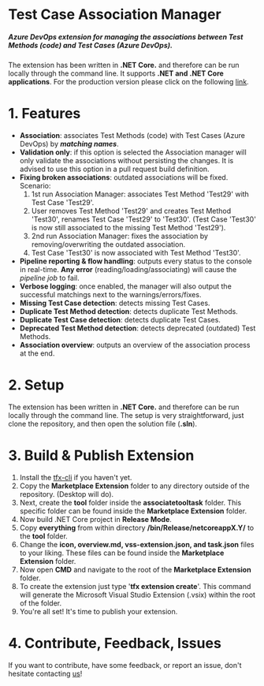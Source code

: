 # Test Case Association Manager
##### Azure DevOps extension for managing the associations between Test Methods (code) and Test Cases (Azure DevOps).
The extension has been written in **.NET Core.** and therefore can be run locally through the command line. It supports **.NET and .NET Core applications**. For the production version please click on the following [link].

# 1. Features
* **Association**: associates Test Methods (code) with Test Cases (Azure DevOps) by ***matching names***.
* **Validation only**: if this option is selected the Association manager will only validate the associations without persisting the changes. It is advised to use this option in a pull request build definition. 
* **Fixing broken associations**: outdated associations will be fixed.
  Scenario: 
  1. 1st run Association Manager: associates Test Method 'Test29' with Test Case 'Test29'.
  2. User removes Test Method 'Test29' and creates Test Method 'Test30', renames Test Case 'Test29' to 'Test30'. (Test Case 'Test30' is now still associated to the missing Test Method 'Test29'). 
  3. 2nd run Association Manager: fixes the association by removing/overwriting the outdated association.
  4. Test Case 'Test30' is now associated with Test Method 'Test30'.
* **Pipeline reporting & flow handling**: outputs every status to the console in real-time. **Any error** (reading/loading/associating) will cause the *pipeline job* to fail.
* **Verbose logging**: once enabled, the manager will also output the successful matchings next to the warnings/errors/fixes.
* **Missing Test Case detection**: detects missing Test Cases.
* **Duplicate Test Method detection**: detects duplicate Test Methods.
* **Duplicate Test Case detection**: detects duplicate Test Cases.
* **Deprecated Test Method detection**: detects deprecated (outdated) Test Methods.
* **Association overview**: outputs an overview of the association process at the end.

# 2. Setup
The extension has been written in **.NET Core.** and therefore can be run locally through the command line. The setup is very straightforward, just clone the repository, and then open the solution file (**.sln**).

# 3. Build & Publish Extension
1. Install the [tfx-cli] if you haven't yet.
2. Copy the **Marketplace Extension** folder to any directory outside of the repository. (Desktop will do).
3. Next, create the **tool** folder inside the **associatetooltask** folder. This specific folder can be found inside the **Marketplace Extension** folder.
4. Now build .NET Core project in **Release Mode**.
5. Copy **everything** from within directory **/bin/Release/netcoreappX.Y/** to the **tool** folder.
6. Change the **icon, overview.md, vss-extension.json, and task.json** files to your liking. These files can be found inside the **Marketplace Extension** folder.
7. Now open **CMD** and navigate to the root of the **Marketplace Extension** folder.
8. To create the extension just type '**tfx extension create**'. This command will generate the Microsoft Visual Studio Extension (.vsix) within the root of the folder.
9. You're all set! It's time to publish your extension.

# 4. Contribute, Feedback, Issues
If you want to contribute, have some feedback, or report an issue, don't hesitate contacting [us]!


[//]: # (Reference links placement)
   [Azure DevOps Services REST API]: <https://docs.microsoft.com/en-us/rest/api/azure/devops/>
   [us]: <mailto:visualstudio@ilionx.com>
   [tfx-cli]: <https://www.npmjs.com/package/tfx-cli>
   [link]: <https://marketplace.visualstudio.com/items?itemName=ilionx.AssociateToolTask>
